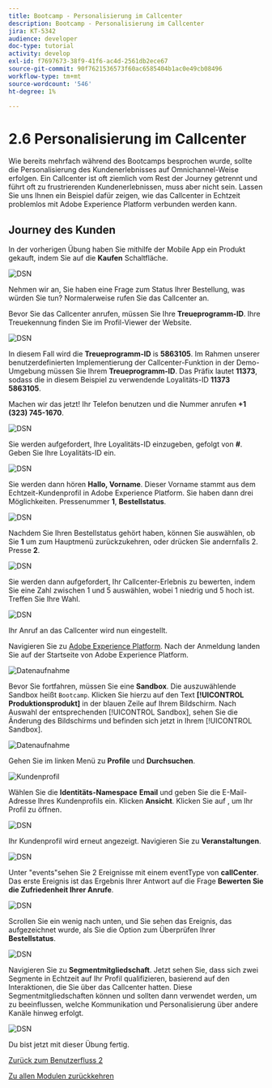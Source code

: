 ```yaml
---
title: Bootcamp - Personalisierung im Callcenter
description: Bootcamp - Personalisierung im Callcenter
jira: KT-5342
audience: developer
doc-type: tutorial
activity: develop
exl-id: f7697673-38f9-41f6-ac4d-2561db2ece67
source-git-commit: 90f7621536573f60ac6585404b1ac0e49cb08496
workflow-type: tm+mt
source-wordcount: '546'
ht-degree: 1%

---
```


# 2.6 Personalisierung im Callcenter

Wie bereits mehrfach während des Bootcamps besprochen wurde, sollte die Personalisierung des Kundenerlebnisses auf Omnichannel-Weise erfolgen. Ein Callcenter ist oft ziemlich vom Rest der Journey getrennt und führt oft zu frustrierenden Kundenerlebnissen, muss aber nicht sein. Lassen Sie uns Ihnen ein Beispiel dafür zeigen, wie das Callcenter in Echtzeit problemlos mit Adobe Experience Platform verbunden werden kann.

## Journey des Kunden

In der vorherigen Übung haben Sie mithilfe der Mobile App ein Produkt gekauft, indem Sie auf die **Kaufen** Schaltfläche.

![DSN](./images/app20.png)

Nehmen wir an, Sie haben eine Frage zum Status Ihrer Bestellung, was würden Sie tun? Normalerweise rufen Sie das Callcenter an.

Bevor Sie das Callcenter anrufen, müssen Sie Ihre **Treueprogramm-ID**. Ihre Treuekennung finden Sie im Profil-Viewer der Website.

![DSN](./images/cc1.png)

In diesem Fall wird die **Treueprogramm-ID** is **5863105**. Im Rahmen unserer benutzerdefinierten Implementierung der Callcenter-Funktion in der Demo-Umgebung müssen Sie Ihrem **Treueprogramm-ID**. Das Präfix lautet **11373**, sodass die in diesem Beispiel zu verwendende Loyalitäts-ID **11373 5863105**.

Machen wir das jetzt! Ihr Telefon benutzen und die Nummer anrufen **+1 (323) 745-1670**.

![DSN](./images/cc2.png)

Sie werden aufgefordert, Ihre Loyalitäts-ID einzugeben, gefolgt von **#**. Geben Sie Ihre Loyalitäts-ID ein.

![DSN](./images/cc3.png)

Sie werden dann hören **Hallo, Vorname**. Dieser Vorname stammt aus dem Echtzeit-Kundenprofil in Adobe Experience Platform. Sie haben dann drei Möglichkeiten. Pressenummer **1**, **Bestellstatus**.

![DSN](./images/cc4.png)

Nachdem Sie Ihren Bestellstatus gehört haben, können Sie auswählen, ob Sie **1** um zum Hauptmenü zurückzukehren, oder drücken Sie andernfalls 2. Presse **2**.

![DSN](./images/cc5.png)

Sie werden dann aufgefordert, Ihr Callcenter-Erlebnis zu bewerten, indem Sie eine Zahl zwischen 1 und 5 auswählen, wobei 1 niedrig und 5 hoch ist. Treffen Sie Ihre Wahl.

![DSN](./images/cc6.png)

Ihr Anruf an das Callcenter wird nun eingestellt.

Navigieren Sie zu [Adobe Experience Platform](https://experience.adobe.com/platform). Nach der Anmeldung landen Sie auf der Startseite von Adobe Experience Platform.

![Datenaufnahme](./images/home.png)

Bevor Sie fortfahren, müssen Sie eine **Sandbox**. Die auszuwählende Sandbox heißt ``Bootcamp``. Klicken Sie hierzu auf den Text **[!UICONTROL Produktionsprodukt]** in der blauen Zeile auf Ihrem Bildschirm. Nach Auswahl der entsprechenden [!UICONTROL Sandbox], sehen Sie die Änderung des Bildschirms und befinden sich jetzt in Ihrem [!UICONTROL Sandbox].

![Datenaufnahme](./images/sb1.png)

Gehen Sie im linken Menü zu **Profile** und **Durchsuchen**.

![Kundenprofil](./images/homemenu.png)

Wählen Sie die **Identitäts-Namespace** **Email** und geben Sie die E-Mail-Adresse Ihres Kundenprofils ein. Klicken **Ansicht**. Klicken Sie auf , um Ihr Profil zu öffnen.

![DSN](./images/cc7.png)

Ihr Kundenprofil wird erneut angezeigt. Navigieren Sie zu **Veranstaltungen**.

![DSN](./images/cc8.png)

Unter &quot;events&quot;sehen Sie 2 Ereignisse mit einem eventType von **callCenter**. Das erste Ereignis ist das Ergebnis Ihrer Antwort auf die Frage **Bewerten Sie die Zufriedenheit Ihrer Anrufe**.

![DSN](./images/cc9.png)

Scrollen Sie ein wenig nach unten, und Sie sehen das Ereignis, das aufgezeichnet wurde, als Sie die Option zum Überprüfen Ihrer **Bestellstatus**.

![DSN](./images/cc10.png)

Navigieren Sie zu **Segmentmitgliedschaft**. Jetzt sehen Sie, dass sich zwei Segmente in Echtzeit auf Ihr Profil qualifizieren, basierend auf den Interaktionen, die Sie über das Callcenter hatten. Diese Segmentmitgliedschaften können und sollten dann verwendet werden, um zu beeinflussen, welche Kommunikation und Personalisierung über andere Kanäle hinweg erfolgt.

![DSN](./images/cc11.png)

Du bist jetzt mit dieser Übung fertig.

[Zurück zum Benutzerfluss 2](./uc2.md)

[Zu allen Modulen zurückkehren](../../overview.md)
